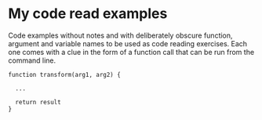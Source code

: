 # My code read examples

 Code examples without notes and with deliberately obscure function, argument and variable names to be used as code reading exercises. Each one comes with a clue in the form of a function call that can be run from the command line.

```
function transform(arg1, arg2) {
  
  ...

  return result
}
```